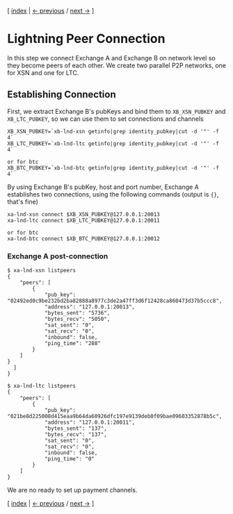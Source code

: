 [ [index](/instructions/README.md) | [<- previous](/instructions/LIGHTNING-01-peers.md) / [next ->](/instructions/LIGHTNING-03-channels.md) ]

# Lightning Peer Connection
In this step we connect Exchange A and Exchange B on network level so they become peers of each other. We create two parallel P2P networks, one for XSN and one for LTC.    

## Establishing Connection
First, we extract Exchange B's pubKeys and bind them to `XB_XSN_PUBKEY` and `XB_LTC_PUBKEY`, so we can use them to set connections and channels

```shell
XB_XSN_PUBKEY=`xb-lnd-xsn getinfo|grep identity_pubkey|cut -d '"' -f 4`
XB_LTC_PUBKEY=`xb-lnd-ltc getinfo|grep identity_pubkey|cut -d '"' -f 4`

or for btc 
XB_BTC_PUBKEY=`xb-lnd-btc getinfo|grep identity_pubkey|cut -d '"' -f 4`
```


By using Exchange B's pubKey, host and port number, Exchange A establishes two connections, using the following commands (output is `{}`, that's fine)

```shell
xa-lnd-xsn connect $XB_XSN_PUBKEY@127.0.0.1:20013
xa-lnd-ltc connect $XB_LTC_PUBKEY@127.0.0.1:20011

or for btc
xa-lnd-btc connect $XB_BTC_PUBKEY@127.0.0.1:20012
```

### Exchange A post-connection
```shell
$ xa-lnd-xsn listpeers
{
    "peers": [
        {
            "pub_key": "02492ed0c9be232bd2ba82888a8977c3de2a47ff3d6f12428ca860473d37b5ccc8",
            "address": "127.0.0.1:20013",
            "bytes_sent": "5736",
            "bytes_recv": "5050",
            "sat_sent": "0",
            "sat_recv": "0",
            "inbound": false,
            "ping_time": "288"
        }
    ]
}
  ]
}

$ xa-lnd-ltc listpeers
{
    "peers": [
        {
            "pub_key": "021be8d225008d415eaa9b64da60926dfc197e9139deb0f09bae09603352878b5c",
            "address": "127.0.0.1:20011",
            "bytes_sent": "137",
            "bytes_recv": "137",
            "sat_sent": "0",
            "sat_recv": "0",
            "inbound": false,
            "ping_time": "0"
        }
    ]
}

```

We are no ready to set up payment channels. 

[ [index](/instructions/README.md) | [<- previous](/instructions/LIGHTNING-01-peers.md) / [next ->](/instructions/LIGHTNING-03-channels.md) ]
